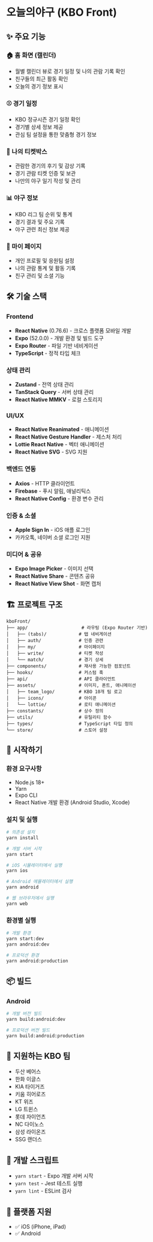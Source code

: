 # 오늘의야구 (KBO Front)

## ✨ 주요 기능

### 🏠 홈 화면 (캘린더)

- 월별 캘린더 뷰로 경기 일정 및 나의 관람 기록 확인
- 친구들의 최근 활동 확인
- 오늘의 경기 정보 표시

### ⚾ 경기 일정

- KBO 정규시즌 경기 일정 확인
- 경기별 상세 정보 제공
- 관심 팀 설정을 통한 맞춤형 경기 정보

### 🎫 나의 티켓박스

- 관람한 경기의 후기 및 감상 기록
- 경기 관람 티켓 인증 및 보관
- 나만의 야구 일기 작성 및 관리

### 📊 야구 정보

- KBO 리그 팀 순위 및 통계
- 경기 결과 및 주요 기록
- 야구 관련 최신 정보 제공

### 👤 마이 페이지

- 개인 프로필 및 응원팀 설정
- 나의 관람 통계 및 활동 기록
- 친구 관리 및 소셜 기능

## 🛠 기술 스택

### Frontend

- **React Native** (0.76.6) - 크로스 플랫폼 모바일 개발
- **Expo** (52.0.0) - 개발 환경 및 빌드 도구
- **Expo Router** - 파일 기반 네비게이션
- **TypeScript** - 정적 타입 체크

### 상태 관리

- **Zustand** - 전역 상태 관리
- **TanStack Query** - 서버 상태 관리
- **React Native MMKV** - 로컬 스토리지

### UI/UX

- **React Native Reanimated** - 애니메이션
- **React Native Gesture Handler** - 제스처 처리
- **Lottie React Native** - 벡터 애니메이션
- **React Native SVG** - SVG 지원

### 백엔드 연동

- **Axios** - HTTP 클라이언트
- **Firebase** - 푸시 알림, 애널리틱스
- **React Native Config** - 환경 변수 관리

### 인증 & 소셜

- **Apple Sign In** - iOS 애플 로그인
- 카카오톡, 네이버 소셜 로그인 지원

### 미디어 & 공유

- **Expo Image Picker** - 이미지 선택
- **React Native Share** - 콘텐츠 공유
- **React Native View Shot** - 화면 캡처

## 🏗 프로젝트 구조

```
kboFront/
├── app/                    # 라우팅 (Expo Router 기반)
│   ├── (tabs)/            # 탭 네비게이션
│   ├── auth/              # 인증 관련
│   ├── my/                # 마이페이지
│   ├── write/             # 티켓 작성
│   └── match/             # 경기 상세
├── components/            # 재사용 가능한 컴포넌트
├── hooks/                 # 커스텀 훅
├── api/                   # API 클라이언트
├── assets/                # 이미지, 폰트, 애니메이션
│   ├── team_logo/         # KBO 10개 팀 로고
│   ├── icons/             # 아이콘
│   └── lottie/            # 로티 애니메이션
├── constants/             # 상수 정의
├── utils/                 # 유틸리티 함수
├── types/                 # TypeScript 타입 정의
└── store/                 # 스토어 설정
```

## 🚀 시작하기

### 환경 요구사항

- Node.js 18+
- Yarn
- Expo CLI
- React Native 개발 환경 (Android Studio, Xcode)

### 설치 및 실행

```bash
# 의존성 설치
yarn install

# 개발 서버 시작
yarn start

# iOS 시뮬레이터에서 실행
yarn ios

# Android 에뮬레이터에서 실행
yarn android

# 웹 브라우저에서 실행
yarn web
```

### 환경별 실행

```bash
# 개발 환경
yarn start:dev
yarn android:dev

# 프로덕션 환경
yarn android:production
```

## 📦 빌드

### Android

```bash
# 개발 버전 빌드
yarn build:android:dev

# 프로덕션 버전 빌드
yarn build:android:production
```

## 🎯 지원하는 KBO 팀

- 두산 베어스
- 한화 이글스
- KIA 타이거즈
- 키움 히어로즈
- KT 위즈
- LG 트윈스
- 롯데 자이언츠
- NC 다이노스
- 삼성 라이온즈
- SSG 랜더스

## 🔧 개발 스크립트

- `yarn start` - Expo 개발 서버 시작
- `yarn test` - Jest 테스트 실행
- `yarn lint` - ESLint 검사

## 📱 플랫폼 지원

- ✅ iOS (iPhone, iPad)
- ✅ Android
